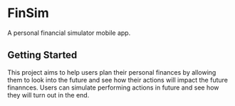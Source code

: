 # FinSim

A personal financial simulator mobile app.

## Getting Started

This project aims to help users plan their personal finances by allowing them to look into the future and see how
their actions will impact the future finannces. Users can simulate performing actions in future and see how they will turn out in the end.
